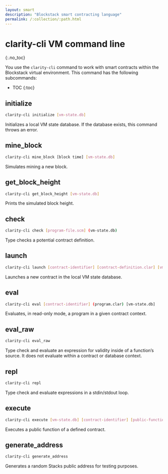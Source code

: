 ```yaml
---
layout: smart
description: "Blockstack smart contracting language"
permalink: /:collection/:path.html
---
```

# clarity-cli VM command line
{:.no_toc}

You use the `clarity-cli` command to work with smart contracts within the Blockstack virtual environment. This command has the following subcommands:

* TOC
{:toc}

## initialize         

```bash
clarity-cli initialize [vm-state.db]
```

Initializes a local VM state database. If the database exists, this command throws an error.

## mine_block

```bash
clarity-cli mine_block [block time] [vm-state.db]
```

Simulates mining a new block.

## get_block_height  

```bash
clarity-cli get_block_height [vm-state.db]
```

Prints the simulated block height.

## check

```bash
clarity-cli check [program-file.scm] (vm-state.db)
```

Type checks a potential contract definition.

## launch

```bash
clarity-cli launch [contract-identifier] [contract-definition.clar] [vm-state.db]
```

Launches a new contract in the local VM state database.

## eval

```bash
clarity-cli eval [contract-identifier] (program.clar) [vm-state.db]
```

Evaluates, in read-only mode, a program in a given contract context.

## eval_raw

```bash
clarity-cli eval_raw
```

Type check and evaluate an expression for validity inside of a function’s source. It does not evaluate within a contract or database context.

## repl

```bash
clarity-cli repl
```

Type check and evaluate expressions in a stdin/stdout loop.

## execute

```bash
clarity-cli execute [vm-state.db] [contract-identifier] [public-function-name] [sender-address] [args...]
```

Executes a public function of a defined contract.

## generate_address

```bash
clarity-cli generate_address
```

Generates a random Stacks public address for testing purposes.